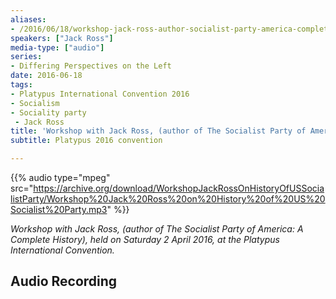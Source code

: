 ```yaml
---
aliases:
- /2016/06/18/workshop-jack-ross-author-socialist-party-america-complete-history-platypus-2016-convention
speakers: ["Jack Ross"]
media-type: ["audio"]
series:
- Differing Perspectives on the Left
date: 2016-06-18
tags:
- Platypus International Convention 2016
- Socialism
- Sociality party
 - Jack Ross
title: 'Workshop with Jack Ross, (author of The Socialist Party of America: A Complete History)'
subtitle: Platypus 2016 convention

---
```

{{% audio type="mpeg" src="https://archive.org/download/WorkshopJackRossOnHistoryOfUSSocialistParty/Workshop%20Jack%20Ross%20on%20History%20of%20US%20Socialist%20Party.mp3" %}}


_Workshop with Jack Ross, (author of *The Socialist Party of America: A Complete History*), held on Saturday 2 April 2016, at the Platypus International Convention._

## Audio Recording
